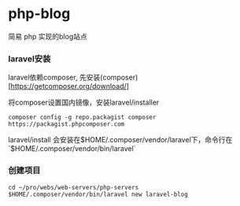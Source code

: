 # php-blog
简易 php 实现的blog站点

### laravel安装

laravel依赖composer, 先安装(composer)[https://getcomposer.org/download/]

将composer设置国内镜像，安装laravel/installer

```
composer config -g repo.packagist composer https://packagist.phpcomposer.com
```

laravel/install 会安装在$HOME/.composer/vendor/laravel下，命令行在 `$HOME/.composer/vendor/bin/laravel`

### 创建项目

```
cd ~/pro/webs/web-servers/php-servers
$HOME/.composer/vendor/bin/laravel new laravel-blog

```
